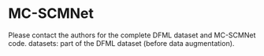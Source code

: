 # MC-SCMNet
Please contact the authors for the complete DFML dataset and MC-SCMNet code.
datasets: part of the DFML dataset (before data augmentation).
